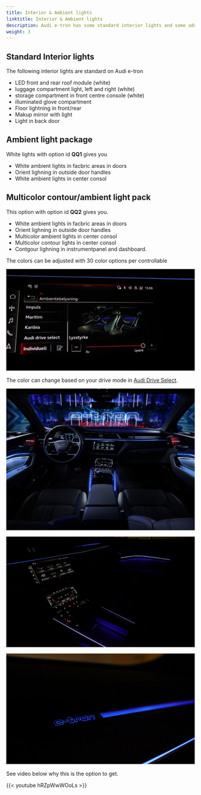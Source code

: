 ```yaml
---
title: Interior & Ambient lights
linktitle: Interior & Ambient lights
description: Audi e-tron has some standard interior lights and some additional options.
weight: 3
---
```



## Standard Interior lights

The following interior lights are standard on Audi e-tron

- LED front and rear roof module (white)
- luggage compartment light, left and right (white)
- storage compartment in front centre console (white)
- illuminated glove compartment
- Floor lightning in front/rear
- Makup mirror with light
- Light in back door

## Ambient light package

White lights with option id **QQ1** gives you

- White ambient lights in facbric areas in doors
- Orient lighning in outside door handles
- White ambient lights in center consol

## Multicolor contour/ambient light pack

This option with option id **QQ2** gives you.

- White ambient lights in facbric areas in doors
- Orient lighning in outside door handles
- Multicolor ambient lights in center consol
- Multicolor contour lights in center consol
- Contgour lighning in instrumentpanel and dashboard.

The colors can be adjusted with 30 color options per controllable

![Ambient lights](ambientligtscontrol.jpg "The lighs are controlled in MMI")

The color can change based on your drive mode in [Audi Drive Select](/models/e-tron/technology/audidriveselect/).

![Ambient lights](multicolor.jpg "Multicolor interior lights")

![Ambient lights](ambientlight.jpg "Multicolor ambient light")

![Ambient lights](ambientlight2.png "Multicolor ambient light")

See video below why this is the option to get.

{{< youtube hRZpWwWOoLs >}}